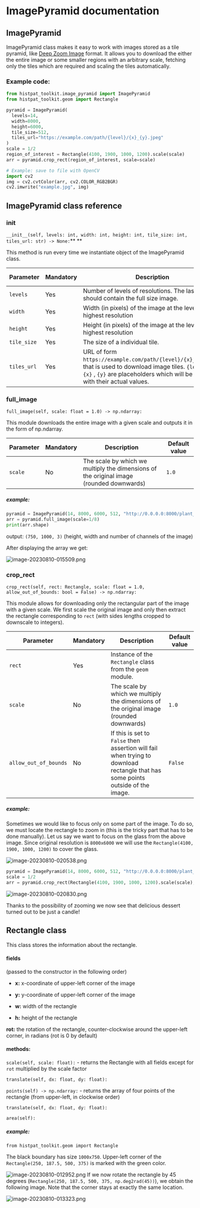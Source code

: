 # ImagePyramid documentation


## ImagePyramid

ImagePyramid class makes it easy to work with images stored as a tile pyramid, like [Deep Zoom Image](https://learn.microsoft.com/en-us/previous-versions/windows/silverlight/dotnet-windows-silverlight/cc645077(v=vs.95)) format. It allows you to download the either the entire image or some smaller regions with an arbitrary scale, fetching only the tiles which are required and scaling the tiles automatically.

### Example code:

```python 
from histpat_toolkit.image_pyramid import ImagePyramid
from histpat_toolkit.geom import Rectangle

pyramid = ImagePyramid(
  levels=14,
  width=8000,
  height=6000,
  tile_size=512,
  tiles_url="https://example.com/path/{level}/{x}_{y}.jpeg"
)
scale = 1/2
region_of_interest = Rectangle(4100, 1900, 1000, 1200).scale(scale)
arr = pyramid.crop_rect(region_of_interest, scale=scale)

# Example: save to file with OpenCV
import cv2
img = cv2.cvtColor(arr, cv2.COLOR_RGB2BGR)
cv2.imwrite("example.jpg", img)
```

## ImagePyramid class reference

### __init__

`__init__(self, levels: int, width: int, height: int, tile_size: int, tiles_url: str) -> None:`** **

This method is run every time we instantiate object of the ImagePyramid class.

| **Parameter** | **Mandatory** | **Description**                                                                                                                                                                                | **Default value** |
| ------------- | ------------- | ---------------------------------------------------------------------------------------------------------------------------------------------------------------------------------------------- | ----------------- |
| `levels`      | Yes           | Number of levels of resolutions. The last level should contain the full size image.                                                                                                            |                   |
| `width`       | Yes           | Width (in pixels) of the image at the level with highest resolution                                                                                                                            |                   |
| `height`      | Yes           | Height (in pixels) of the image at the level with highest resolution                                                                                                                           |                   |
| `tile_size`   | Yes           | The size of a individual tile.                                                                                                                                                                 |                   |
| `tiles_url`   | Yes           | URL of form `https://example.com/path/{level}/{x}_{y}.jpeg`, that is used to download image tiles. `{level}` , `{x}` , `{y}` are placeholders which will be replaced with their actual values. |                   |

### **full_image**

`full_image(self, scale: float = 1.0) -> np.ndarray:`

This module downloads the entire image with a given scale and outputs it in the form of np.ndarray.

| **Parameter** | **Mandatory** | **Description**                                                                          | **Default value** |
| ------------- | ------------- | ---------------------------------------------------------------------------------------- | ----------------- |
| `scale`       | No            | The scale by which we multiply the dimensions of the original image (rounded downwards)  | `1.0`             |

##### example:

```python 
pyramid = ImagePyramid(14, 8000, 6000, 512, "http://0.0.0.0:8000/plant_files/{level}/{x}_{y}.jpeg")
arr = pyramid.full_image(scale=1/8)
print(arr.shape)
```

output: `(750, 1000, 3)` (height, width and number of channels of the image)

After displaying the array we get:

![image-20230810-015509.png](./attachments/image-20230810-015509.png)


### crop_rect

`crop_rect(self, rect: Rectangle, scale: float = 1.0, allow_out_of_bounds: bool = False) -> np.ndarray:`

This module allows for downloading only the rectangular part of the image with a given scale. We first scale the original image and only then extract the rectangle corresponding to `rect` (with sides lengths cropped to downscale to integers).

| **Parameter**         | **Mandatory** | **Description**                                                                                                                 | **Default value** |
| --------------------- | ------------- | ------------------------------------------------------------------------------------------------------------------------------- | ----------------- |
| `rect`                | Yes           | Instance of the `Rectangle` class from the `geom` module.                                                                       |                   |
| `scale`               | No            | The scale by which we multiply the dimensions of the original image (rounded downwards)                                         | `1.0`             |
| `allow_out_of_bounds` | No            | If this is set to `False` then assertion will fail when trying to download rectangle that has some points outside of the image. | `False`           |

##### **example:**

Sometimes we would like to focus only on some part of the image. To do so, we must locate the rectangle to zoom in (this is the tricky part that has to be done manually). Let us say we want to focus on the glass from the above image. Since original resolution is `8000x6000` we will use the `Rectangle(4100, 1900, 1000, 1200)` to cover the glass.

![image-20230810-020538.png](./attachments/image-20230810-020538.png)
```python 
pyramid = ImagePyramid(14, 8000, 6000, 512, "http://0.0.0.0:8000/plant_files/{level}/{x}_{y}.jpeg")
scale = 1/2
arr = pyramid.crop_rect(Rectangle(4100, 1900, 1000, 1200).scale(scale), scale=scale)
```

![image-20230810-020830.png](./attachments/image-20230810-020830.png)

Thanks to the possibility of zooming we now see that delicious dessert turned out to be just a candle!



## Rectangle class

This class stores the information about the rectangle.

#### fields

(passed to the constructor in the following order)

- **x:** x-coordinate of upper-left corner of the image

- **y:** y-coordinate of upper-left corner of the image

- **w:** width of the rectangle

- **h:** height of the rectangle

**rot:** the rotation of the rectangle, counter-clockwise around the upper-left corner, in radians (rot is 0 by default)

#### **methods:**

`scale(self, scale: float):` - returns the Rectangle with all fields except for `rot` multiplied by the scale factor

`translate(self, dx: float, dy: float):`

`points(self) -> np.ndarray:` - returns the array of four points of the rectangle (from upper-left, in clockwise order)

`translate(self, dx: float, dy: float):`

`area(self):`

##### example:

`from histpat_toolkit.geom import Rectangle`

The black boundary has size `1000x750`. Upper-left corner of the `Rectangle(250, 187.5, 500, 375)` is marked with the green color.

![image-20230810-012952.png](./attachments/image-20230810-012952.png)
If we now rotate the rectangle by 45 degrees (`Rectangle(250, 187.5, 500, 375, np.deg2rad(45))`), we obtain the following image. Note that the corner stays at exactly the same location.

![image-20230810-013323.png](./attachments/image-20230810-013323.png)



